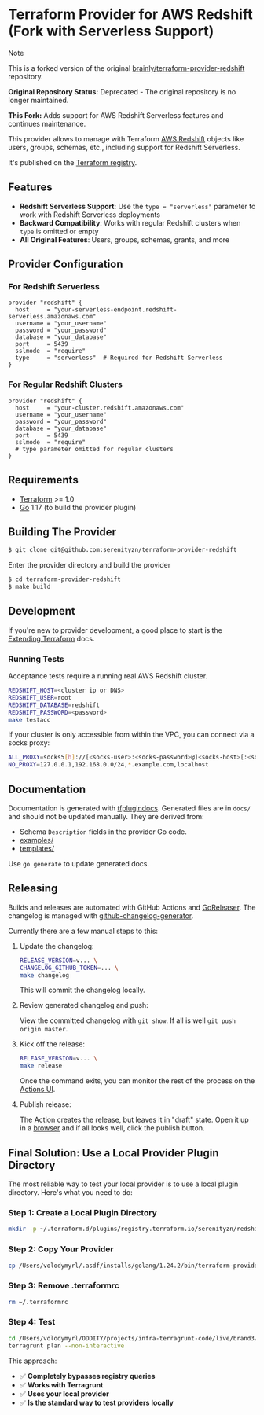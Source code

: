 # Terraform Provider for AWS Redshift (Fork with Serverless Support)

> [!NOTE]
> This is a forked version of the original [brainly/terraform-provider-redshift](https://github.com/brainly/terraform-provider-redshift) repository.
> 
> **Original Repository Status:** Deprecated - The original repository is no longer maintained.
>
> **This Fork:** Adds support for AWS Redshift Serverless features and continues maintenance.

This provider allows to manage with Terraform [AWS Redshift](https://aws.amazon.com/redshift/) objects like users, groups, schemas, etc., including support for Redshift Serverless.

It's published on the [Terraform registry](https://registry.terraform.io/providers/serenityzn/redshift/latest/docs).

## Features

- **Redshift Serverless Support**: Use the `type = "serverless"` parameter to work with Redshift Serverless deployments
- **Backward Compatibility**: Works with regular Redshift clusters when `type` is omitted or empty
- **All Original Features**: Users, groups, schemas, grants, and more

## Provider Configuration

### For Redshift Serverless
```hcl
provider "redshift" {
  host     = "your-serverless-endpoint.redshift-serverless.amazonaws.com"
  username = "your_username"
  password = "your_password"
  database = "your_database"
  port     = 5439
  sslmode  = "require"
  type     = "serverless"  # Required for Redshift Serverless
}
```

### For Regular Redshift Clusters
```hcl
provider "redshift" {
  host     = "your-cluster.redshift.amazonaws.com"
  username = "your_username"
  password = "your_password"
  database = "your_database"
  port     = 5439
  sslmode  = "require"
  # type parameter omitted for regular clusters
}
```

## Requirements

  - [Terraform](https://www.terraform.io/downloads.html) >= 1.0
  - [Go](https://golang.org/doc/install) 1.17 (to build the provider plugin)

## Building The Provider

```sh
$ git clone git@github.com:serenityzn/terraform-provider-redshift
```

Enter the provider directory and build the provider

```sh
$ cd terraform-provider-redshift
$ make build
```
## Development

If you're new to provider development, a good place to start is the [Extending
Terraform](https://www.terraform.io/docs/extend/index.html) docs.

### Running Tests

Acceptance tests require a running real AWS Redshift cluster. 

```sh
REDSHIFT_HOST=<cluster ip or DNS>
REDSHIFT_USER=root
REDSHIFT_DATABASE=redshift
REDSHIFT_PASSWORD=<password>
make testacc
```

If your cluster is only accessible from within the VPC, you can connect via a socks proxy:
```sh
ALL_PROXY=socks5[h]://[<socks-user>:<socks-password>@]<socks-host>[:<socks-port>]
NO_PROXY=127.0.0.1,192.168.0.0/24,*.example.com,localhost
```

## Documentation

Documentation is generated with
[tfplugindocs](https://github.com/hashicorp/terraform-plugin-docs). Generated
files are in `docs/` and should not be updated manually. They are derived from:

* Schema `Description` fields in the provider Go code.
* [examples/](./examples)
* [templates/](./templates)

Use `go generate` to update generated docs.

## Releasing

Builds and releases are automated with GitHub Actions and [GoReleaser](https://github.com/goreleaser/goreleaser/). 
The changelog is managed with [github-changelog-generator](https://github.com/github-changelog-generator/github-changelog-generator).

Currently there are a few manual steps to this:

1. Update the changelog:

   ```sh
   RELEASE_VERSION=v... \
   CHANGELOG_GITHUB_TOKEN=... \
   make changelog
   ```

   This will commit the changelog locally.

2. Review generated changelog and push:

   View the committed changelog with `git show`. If all is well `git push origin
   master`.

3. Kick off the release:

   ```sh
   RELEASE_VERSION=v... \
   make release
   ```

   Once the command exits, you can monitor the rest of the process on the
   [Actions UI](https://github.com/serenityzn/terraform-provider-redshift/actions?query=workflow%3Arelease).

4. Publish release:

   The Action creates the release, but leaves it in "draft" state. Open it up in
   a [browser](https://github.com/serenityzn/terraform-provider-redshift/releases)
   and if all looks well, click the publish button.

## Final Solution: Use a Local Provider Plugin Directory

The most reliable way to test your local provider is to use a local plugin directory. Here's what you need to do:

### Step 1: Create a Local Plugin Directory
```bash
mkdir -p ~/.terraform.d/plugins/registry.terraform.io/serenityzn/redshift/1.0.0/darwin_arm64/
```

### Step 2: Copy Your Provider
```bash
cp /Users/volodymyrl/.asdf/installs/golang/1.24.2/bin/terraform-provider-redshift ~/.terraform.d/plugins/registry.terraform.io/serenityzn/redshift/1.0.0/darwin_arm64/terraform-provider-redshift_v1.0.0
```

### Step 3: Remove .terraformrc
```bash
rm ~/.terraformrc
```

### Step 4: Test
```bash
cd /Users/volodymyrl/ODDITY/projects/infra-terragrunt-code/live/brand3/stg/us-east-1/datateam/glue-provider
terragrunt plan --non-interactive
```

This approach:
- ✅ **Completely bypasses registry queries**
- ✅ **Works with Terragrunt**
- ✅ **Uses your local provider**
- ✅ **Is the standard way to test providers locally**
